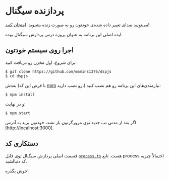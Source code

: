 # پردازنده سیگنال

می‌تونید صدای تغییر داده شده‌ی خودتون رو به صورت زنده بشنوید، [امتحان کنید](https://mamins1376.github.io/dspjs/)!

ایده اصلی این برنامه به عنوان پروژه درس پردازش سیگنال بوده.

## اجرا روی سیستم خودتون

برای شروع، اول مخزن رو دریافت کنید:

```
$ git clone https://github.com/mamins1376/dspjs
$ cd dspjs
```

بعدش (با فرض این که [npm](http://npmjs.com) رو نصب دارید،) نیازمندی‌های این برنامه رو هم نصب کنید:

```
$ npm install
```

و در نهایت:

```
$ npm start
```

اگر بعد از مدتی تب جدید توی مرورگرتون باز نشد،‌ خودتون برید به آدرس [http://localhost:3000].

## دستکاری کد

قسمت اصلی پردازش سیگنال توی فایل [`process.ts`](https://github.com/mamins1376/dspjs/blob/default/src/process.ts) هست. تابع process احتمالاً چیزیه که دنبالشید.

خوش بگذره!
